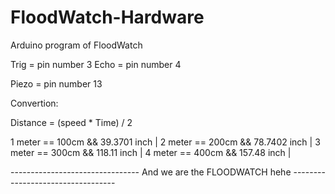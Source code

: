 # FloodWatch-Hardware
Arduino program of FloodWatch


Trig = pin number 3
Echo = pin number 4

Piezo = pin number 13

Convertion:

Distance = (speed * Time) / 2

1 meter == 100cm && 39.3701 inch |
2 meter == 200cm && 78.7402 inch |
3 meter == 300cm && 118.11 inch |
4 meter == 400cm && 157.48 inch |


-------------------------------- And we are the FLOODWATCH hehe ----------------------------------
